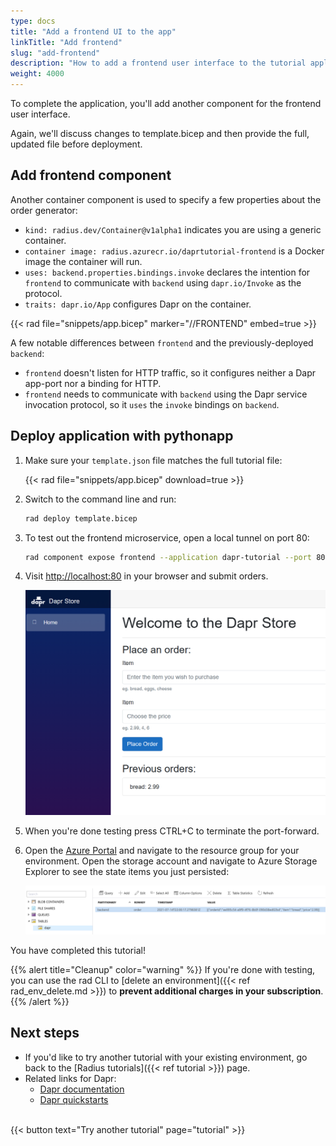 ```yaml
---
type: docs
title: "Add a frontend UI to the app"
linkTitle: "Add frontend"
slug: "add-frontend"
description: "How to add a frontend user interface to the tutorial application"
weight: 4000
---
```


To complete the application, you'll add another component for the frontend user interface.

Again, we'll discuss changes to template.bicep and then provide the full, updated file before deployment.

## Add frontend component

Another container component is used to specify a few properties about the order generator:

- `kind: radius.dev/Container@v1alpha1` indicates you are using a generic container.
- `container image: radius.azurecr.io/daprtutorial-frontend` is a Docker image the container will run.
- `uses: backend.properties.bindings.invoke` declares the intention for `frontend` to communicate with `backend` using `dapr.io/Invoke` as the protocol.
- `traits: dapr.io/App` configures Dapr on the container.

{{< rad file="snippets/app.bicep" marker="//FRONTEND" embed=true >}}

A few notable differences between `frontend` and the previously-deployed `backend`:

- `frontend` doesn't listen for HTTP traffic, so it configures neither a Dapr app-port nor a binding for HTTP.
- `frontend` needs to communicate with `backend` using the Dapr service invocation protocol, so it `uses` the `invoke` bindings on `backend`.
  
## Deploy application with pythonapp

1. Make sure your `template.json` file matches the full tutorial file:

   {{< rad file="snippets/app.bicep" download=true >}}

1. Switch to the command line and run:

   ```sh
   rad deploy template.bicep
   ```

1. To test out the frontend microservice, open a local tunnel on port 80:

   ```sh
   rad component expose frontend --application dapr-tutorial --port 80
   ```

1. Visit [http://localhost:80](http://localhost:80) in your browser and submit orders.

   <img src="frontend.png" alt="Screenshot of frontend application" width=500 >

1. When you're done testing press CTRL+C to terminate the port-forward.

1. Open the [Azure Portal](https://portal.azure.com) and navigate to the resource group for your environment. Open the storage account and navigate to Azure Storage Explorer to see the state items you just persisted:

   <img src="storage-explorer.png" alt="Screenshot of Azure Storage Explorer" width=1000 >

You have completed this tutorial!

{{% alert title="Cleanup" color="warning" %}}
If you're done with testing, you can use the rad CLI to [delete an environment]({{< ref rad_env_delete.md >}}) to **prevent additional charges in your subscription**.
{{% /alert %}}

## Next steps

- If you'd like to try another tutorial with your existing environment, go back to the [Radius tutorials]({{< ref tutorial >}}) page. 
- Related links for Dapr:
  - [Dapr documentation](https://docs.dapr.io/)
  - [Dapr quickstarts](https://github.com/dapr/quickstarts/tree/v1.0.0/hello-world)

<br>{{< button text="Try another tutorial" page="tutorial" >}}
